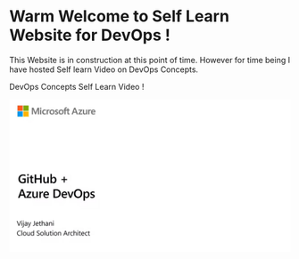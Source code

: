 # Warm Welcome to Self Learn Website for DevOps !

This Website is in construction at this point of time. However for time being I have hosted Self learn Video on DevOps Concepts.



DevOps Concepts Self Learn Video !

[![IMAGE ALT TEXT HERE](Images/DevOpsConcepts.JPG)](https://www.microsoft.com/en-us/videoplayer/embed/RWHxSR)

